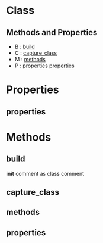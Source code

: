 # Class





## Methods and Properties
- B : [build](#build) 
- C : [capture_class](#capture_class) 
- M : [methods](#methods) 
- P : [properties](#properties) [properties](#properties) 

# Properties

## properties





# Methods

## build


__init__ comment as class comment



## capture_class




## methods




## properties





